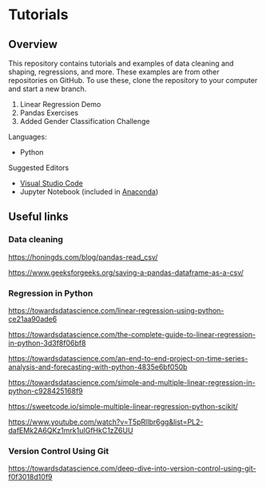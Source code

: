 # Tutorials
## Overview
This repository contains tutorials and examples of data cleaning and shaping, regressions, and more. These examples are from other repositories on GitHub. To use these, clone the repository to your computer and start a new branch.

1. Linear Regression Demo
2. Pandas Exercises
3. Added Gender Classification Challenge

Languages:
- Python

Suggested Editors
- [Visual Studio Code](https://code.visualstudio.com/)
- Jupyter Notebook (included in [Anaconda](https://www.anaconda.com/))

## Useful links
### Data cleaning
<https://honingds.com/blog/pandas-read_csv/>

<https://www.geeksforgeeks.org/saving-a-pandas-dataframe-as-a-csv/>

### Regression in Python
<https://towardsdatascience.com/linear-regression-using-python-ce21aa90ade6>

<https://towardsdatascience.com/the-complete-guide-to-linear-regression-in-python-3d3f8f06bf8>

<https://towardsdatascience.com/an-end-to-end-project-on-time-series-analysis-and-forecasting-with-python-4835e6bf050b>

<https://towardsdatascience.com/simple-and-multiple-linear-regression-in-python-c928425168f9>

<https://sweetcode.io/simple-multiple-linear-regression-python-scikit/>

<https://www.youtube.com/watch?v=T5pRlIbr6gg&list=PL2-dafEMk2A6QKz1mrk1uIGfHkC1zZ6UU>

### Version Control Using Git
<https://towardsdatascience.com/deep-dive-into-version-control-using-git-f0f3018d10f9>

